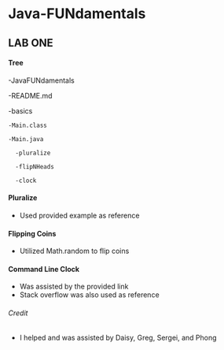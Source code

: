 # Java-FUNdamentals

## LAB ONE

#### Tree
-JavaFUNdamentals

  -README.md

  -basics

    -Main.class

    -Main.java

      -pluralize

      -flipNHeads
      
      -clock

#### Pluralize
- Used provided example as reference

#### Flipping Coins
- Utilized Math.random to flip coins

#### Command Line Clock
- Was assisted by the provided link
- Stack overflow was also used as reference

###### Credit
- I helped and was assisted by Daisy, Greg, Sergei, and Phong

